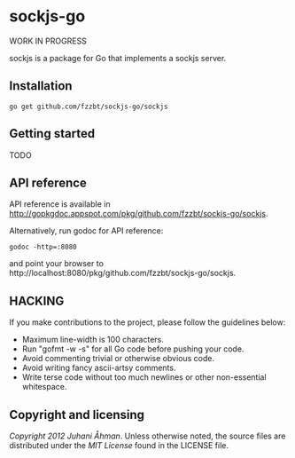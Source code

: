 sockjs-go
=========

WORK IN PROGRESS

sockjs is a package for Go that implements a sockjs server.

## Installation

    go get github.com/fzzbt/sockjs-go/sockjs


## Getting started

TODO

## API reference

API reference is available in http://gopkgdoc.appspot.com/pkg/github.com/fzzbt/sockjs-go/sockjs.

Alternatively, run godoc for API reference:

	godoc -http=:8080

and point your browser to http://localhost:8080/pkg/github.com/fzzbt/sockjs-go/sockjs.


## HACKING

If you make contributions to the project, please follow the guidelines below:

*  Maximum line-width is 100 characters.
*  Run "gofmt -w -s" for all Go code before pushing your code. 
*  Avoid commenting trivial or otherwise obvious code.
*  Avoid writing fancy ascii-artsy comments. 
*  Write terse code without too much newlines or other non-essential whitespace.


## Copyright and licensing

*Copyright 2012 Juhani Åhman*. 
Unless otherwise noted, the source files are distributed under the
*MIT License* found in the LICENSE file.
